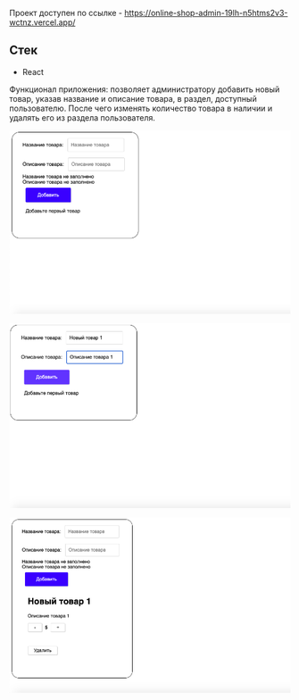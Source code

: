 Проект доступен по ссылке - https://online-shop-admin-19lh-n5htms2v3-wctnz.vercel.app/

## Стек   

- React  

Функционал приложения: позволяет администратору добавить новый товар, указав название и описание товара, в раздел, доступный пользователю. После чего изменять количество товара в наличии и удалять его из раздела пользователя. 


![](public/images/1.png)    

![](public/images/2.png)  

![](public/images/3.png)  

